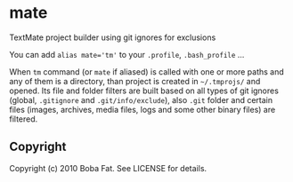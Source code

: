 # mate

TextMate project builder using git ignores for exclusions

You can add `alias mate='tm'` to your `.profile`, `.bash_profile` …

When `tm` command (or `mate` if aliased) is called with one or more paths and any of them is a directory, than project is created in `~/.tmprojs/` and opened. Its file and folder filters are built based on all types of git ignores (global, `.gitignore` and `.git/info/exclude`), also `.git` folder and certain files (images, archives, media files, logs and some other binary files) are filtered.

## Copyright

Copyright (c) 2010 Boba Fat. See LICENSE for details.
